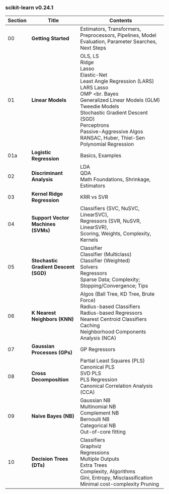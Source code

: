 ### scikit-learn v0.24.1

| Section | Title | Contents |
| ------- | ----- | -------- |
| 00      | **Getting Started** | Estimators, Transformers, Preprocessors, Pipelines, Model Evaluation, Parameter Searches, Next Steps |
| 01      | **Linear Models** | OLS, LS <br> Ridge <br> Lasso <br> Elastic-Net <br> Least Angle Regression (LARS) <br> LARS Lasso <br> OMP <br. Bayes <br> Generalized Linear Models (GLM) <br> Tweedie Models <br> Stochastic Gradient Descent (SGD) <br> Perceptrons <br> Passive-Aggressive Algos <br> RANSAC, Huber, Thiel-Sen <br> Polynomial Regression |
| 01a     | **Logistic Regression** | Basics, Examples |
| 02      | **Discriminant Analysis** | LDA <br> QDA <br> Math Foundations, Shrinkage, Estimators |
| 03 | **Kernel Ridge Regression** | KRR vs SVR |
| 04 | **Support Vector Machines (SVMs)** | Classifiers (SVC, NuSVC, LinearSVC), <br> Regressors (SVR, NuSVR, LinearSVR),<br> Scoring, Weights,  Complexity, Kernels |
| 05 | **Stochastic Gradient Descent (SGD)** | Classifier <br> Classifier (Multiclass) <br> Classifier (Weighted) <br> Solvers <br> Regressors <br> Sparse Data; Complexity; Stopping/Convergence; Tips |
| 06 | **K Nearest Neighbors (KNN)** | Algos (Ball Tree, KD Tree, Brute Force) <br> Radius-based Classifiers <br> Radius-based Regressors <br> Nearest Centroid Classifiers <br> Caching <br> Neighborhood Components Analysis (NCA) |
| 07 | **Gaussian Processes (GPs)** | GP Regressors |
| 08 | **Cross Decomposition** | Partial Least Squares (PLS) <br> Canonical PLS <br> SVD PLS <br> PLS Regression <br> Canonical Correlation Analysis (CCA) |
| 09 | **Naive Bayes (NB)** | Gaussian NB <br> Multinomial NB <br> Complement NB <br> Bernoulli NB <br> Categorical NB <br> Out-of-core fitting |
| 10 | **Decision Trees (DTs)** | Classifiers <br> Graphviz <br> Regressions <br> Multiple Outputs <br> Extra Trees <br> Complexity, Algorithms <br> Gini, Entropy, Misclassification <br> Minimal cost-complexity Pruning |